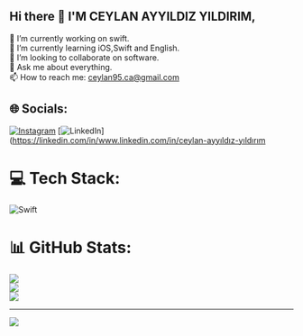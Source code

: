 ## Hi there 👋 I'M CEYLAN AYYILDIZ YILDIRIM,
🔭 I’m currently working on swift.<br>🌱 I’m currently learning iOS,Swift and English.<br>👯 I’m looking to collaborate on software.<br>💬 Ask me about everything.<br>📫 How to reach me: ceylan95.ca@gmail.com


## 🌐 Socials:
[![Instagram](https://img.shields.io/badge/Instagram-%23E4405F.svg?logo=Instagram&logoColor=white)](https://instagram.com/https://www.instagram.com/ceylanayyldz/) [![LinkedIn](https://img.shields.io/badge/LinkedIn-%230077B5.svg?logo=linkedin&logoColor=white)](https://linkedin.com/in/www.linkedin.com/in/ceylan-ayyıldız-yıldırım

# 💻 Tech Stack:
![Swift](https://img.shields.io/badge/swift-F54A2A?style=for-the-badge&logo=swift&logoColor=white)
# 📊 GitHub Stats:
![](https://github-readme-stats.vercel.app/api?username=ceylanayyldz&theme=ambient_gradient&hide_border=false&include_all_commits=true&count_private=true)<br/>
![](https://github-readme-streak-stats.herokuapp.com/?user=ceylanayyldz&theme=ambient_gradient&hide_border=false)<br/>
![](https://github-readme-stats.vercel.app/api/top-langs/?username=ceylanayyldz&theme=ambient_gradient&hide_border=false&include_all_commits=true&count_private=true&layout=compact)

---
[![](https://visitcount.itsvg.in/api?id=ceylanayyldz&icon=0&color=0)](https://visitcount.itsvg.in)

<!-- Proudly created with GPRM ( https://gprm.itsvg.in ) -->
